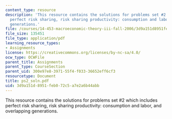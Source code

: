 ```yaml
---
content_type: resource
description: 'This resource contains the solutions for problems set #2 which includes
  perfect risk sharing, risk sharing productivity: consumption and labor, and overlapping
  generations.'
file: /courses/14-453-macroeconomic-theory-iii-fall-2006/3d9a151d8951feb072c5a7e2a6b44abb_ps2_soln.pdf
file_size: 135451
file_type: application/pdf
learning_resource_types:
- Assignments
license: https://creativecommons.org/licenses/by-nc-sa/4.0/
ocw_type: OCWFile
parent_title: Assignments
parent_type: CourseSection
parent_uid: 300e97e8-3971-55f4-f033-36652eff6cf3
resourcetype: Document
title: ps2_soln.pdf
uid: 3d9a151d-8951-feb0-72c5-a7e2a6b44abb
---
```

This resource contains the solutions for problems set #2 which includes perfect risk sharing, risk sharing productivity: consumption and labor, and overlapping generations.